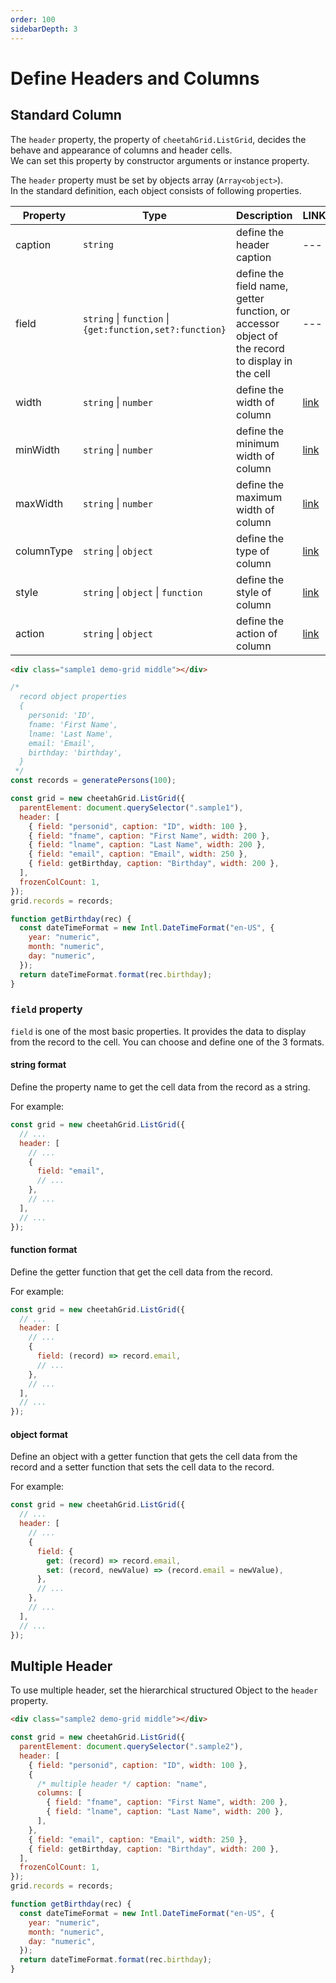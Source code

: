 ```yaml
---
order: 100
sidebarDepth: 3
---
```


# Define Headers and Columns

## Standard Column

The `header` property, the property of `cheetahGrid.ListGrid`, decides the behave and appearance of columns and header cells.  
We can set this property by constructor arguments or instance property.

The `header` property must be set by objects array (`Array<object>`).  
In the standard definition, each object consists of following properties.

| Property   | Type                                                             | Description                                                                                     | LINK                               |
| ---------- | ---------------------------------------------------------------- | ----------------------------------------------------------------------------------------------- | ---------------------------------- |
| caption    | `string`                                                         | define the header caption                                                                       | ---                                |
| field      | `string` &#124; `function` &#124; `{get:function,set?:function}` | define the field name, getter function, or accessor object of the record to display in the cell | ---                                |
| width      | `string` &#124; `number`                                         | define the width of column                                                                      | [link](./column_width.md)          |
| minWidth   | `string` &#124; `number`                                         | define the minimum width of column                                                              | [link](./column_width.md)          |
| maxWidth   | `string` &#124; `number`                                         | define the maximum width of column                                                              | [link](./column_width.md)          |
| columnType | `string` &#124; `object`                                         | define the type of column                                                                       | [link](./column_types/README.md)   |
| style      | `string` &#124; `object` &#124; `function`                       | define the style of column                                                                      | [link](./column_styles.md)         |
| action     | `string` &#124; `object`                                         | define the action of column                                                                     | [link](./column_actions/README.md) |

<code-preview>

```html
<div class="sample1 demo-grid middle"></div>
```

```js
/*
  record object properties
  {
    personid: 'ID',
    fname: 'First Name',
    lname: 'Last Name',
    email: 'Email',
    birthday: 'birthday',
  }
 */
const records = generatePersons(100);

const grid = new cheetahGrid.ListGrid({
  parentElement: document.querySelector(".sample1"),
  header: [
    { field: "personid", caption: "ID", width: 100 },
    { field: "fname", caption: "First Name", width: 200 },
    { field: "lname", caption: "Last Name", width: 200 },
    { field: "email", caption: "Email", width: 250 },
    { field: getBirthday, caption: "Birthday", width: 200 },
  ],
  frozenColCount: 1,
});
grid.records = records;

function getBirthday(rec) {
  const dateTimeFormat = new Intl.DateTimeFormat("en-US", {
    year: "numeric",
    month: "numeric",
    day: "numeric",
  });
  return dateTimeFormat.format(rec.birthday);
}
```

</code-preview>

### `field` property

`field` is one of the most basic properties. It provides the data to display from the record to the cell.
You can choose and define one of the 3 formats.

#### string format

Define the property name to get the cell data from the record as a string.

For example:

```js
const grid = new cheetahGrid.ListGrid({
  // ...
  header: [
    // ...
    {
      field: "email",
      // ...
    },
    // ...
  ],
  // ...
});
```

#### function format

Define the getter function that get the cell data from the record.

For example:

```js
const grid = new cheetahGrid.ListGrid({
  // ...
  header: [
    // ...
    {
      field: (record) => record.email,
      // ...
    },
    // ...
  ],
  // ...
});
```

#### object format

Define an object with a getter function that gets the cell data from the record and a setter function that sets the cell data to the record.

For example:

```js
const grid = new cheetahGrid.ListGrid({
  // ...
  header: [
    // ...
    {
      field: {
        get: (record) => record.email,
        set: (record, newValue) => (record.email = newValue),
      },
      // ...
    },
    // ...
  ],
  // ...
});
```

## Multiple Header

To use multiple header, set the hierarchical structured Object to the `header` property.

<code-preview>

```html
<div class="sample2 demo-grid middle"></div>
```

```js
const grid = new cheetahGrid.ListGrid({
  parentElement: document.querySelector(".sample2"),
  header: [
    { field: "personid", caption: "ID", width: 100 },
    {
      /* multiple header */ caption: "name",
      columns: [
        { field: "fname", caption: "First Name", width: 200 },
        { field: "lname", caption: "Last Name", width: 200 },
      ],
    },
    { field: "email", caption: "Email", width: 250 },
    { field: getBirthday, caption: "Birthday", width: 200 },
  ],
  frozenColCount: 1,
});
grid.records = records;

function getBirthday(rec) {
  const dateTimeFormat = new Intl.DateTimeFormat("en-US", {
    year: "numeric",
    month: "numeric",
    day: "numeric",
  });
  return dateTimeFormat.format(rec.birthday);
}
```

</code-preview>
